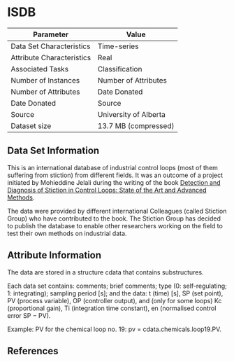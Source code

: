# ISDB

| Parameter | Value |
| --- | --- |
| Data Set Characteristics | Time-series |
| Attribute Characteristics | Real |
| Associated Tasks | Classification |
| Number of Instances | Number of Attributes | |
| Number of Attributes | Date Donated | |
| Date Donated | Source | University of Alberta |
| Source | University of Alberta |
| Dataset size | 13.7 MB (compressed) |

## Data Set Information
This is an international database of industrial control loops (most of them suffering from stiction) from different fields. It was an outcome of a project initiated by Mohieddine Jelali during the writing of the book [Detection and Diagnosis of Stiction in Control Loops: State of the Art and Advanced Methods](https://sites.ualberta.ca/~bhuang/Stiction-Book.htm).

The data were provided by different international Colleagues (called Stiction Group) who have contributed to the book.
The Stiction Group has decided to publish the database to enable other researchers working on the field to test their own methods on industrial data.

## Attribute Information
The data are stored in a structure cdata that contains substructures.

Each data set contains: comments; brief comments; type (0: self-regulating; 1: integrating); sampling period [s]; and the data: t (time) [s], SP (set point), PV (process variable), OP (controller output), and (only for some loops) Kc (proportional gain), Ti (integration time constant), en (normalised control error SP − PV).

Example: PV for the chemical loop no. 19: pv = cdata.chemicals.loop19.PV.

## References

